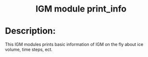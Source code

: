 ### <h1 align="center" id="title">IGM module print_info </h1>

# Description:

This IGM modules prints basic information of IGM on the fly about ice volume, 
time steps, ect.
